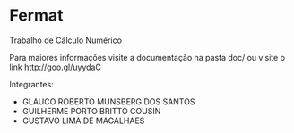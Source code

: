 Fermat
======

Trabalho de Cálculo Numérico

Para maiores informações visite a documentação na pasta doc/ ou visite o link http://goo.gl/uyydaC

Integrantes:

- GLAUCO ROBERTO MUNSBERG DOS SANTOS
- GUILHERME PORTO BRITTO COUSIN
- GUSTAVO LIMA DE MAGALHAES